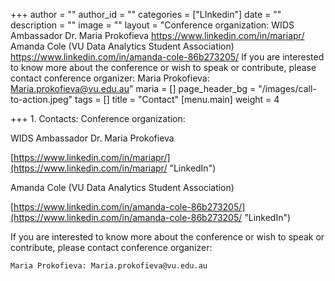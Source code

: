 +++
author = ""
author_id = ""
categories = ["LInkedin"]
date = ""
description = ""
image = ""
layout = "Conference organization:  WIDS Ambassador Dr. Maria Prokofieva  https://www.linkedin.com/in/mariapr/  Amanda Cole (VU Data Analytics Student Association)  https://www.linkedin.com/in/amanda-cole-86b273205/  If you are interested to know more about the conference or wish to speak or contribute, please contact conference organizer:  Maria Prokofieva: Maria.prokofieva@vu.edu.au"
maria = []
page_header_bg = "/images/call-to-action.jpeg"
tags = []
title = "Contact"
[menu.main]
weight = 4

+++
1\. Contacts: Conference organization:

WIDS Ambassador Dr. Maria Prokofieva

[https://www.linkedin.com/in/mariapr/](https://www.linkedin.com/in/mariapr/ "LinkedIn")

Amanda Cole (VU Data Analytics Student Association)

[https://www.linkedin.com/in/amanda-cole-86b273205/](https://www.linkedin.com/in/amanda-cole-86b273205/ "LinkedIn")

If you are interested to know more about the conference or wish to speak or contribute, please contact conference organizer:

    Maria Prokofieva: Maria.prokofieva@vu.edu.au